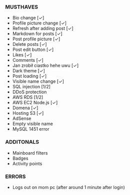 ### MUSTHAVES
- Bio change [✓]
- Profile picture change [✓]
- Refresh after adding post [✓]
- Markdown for posts [✓]
- Post profile picture [✓]
- Delete posts [✓]
- Post edit button [✓]
- Likes [✓]
- Comments [✓]
- Jan zrobił ciastko hehe uwu [✓]
- Dark theme [✓]
- Post loading [✓]
- Visible name change [✓]
- SQL injection [1/2]
- DDoS protection
- AWS RDS [1/2]
- AWS EC2 Node.js [✓]
- Domena [✓]
- Hosting S3 [✓]
- AdSense
- Empty visible name
- MySQL 1451 error

### ADDITONALS
- Mainboard filters
- Badges
- Activity points

### ERRORS
- Logs out on mom pc (after around 1 minute after login)
